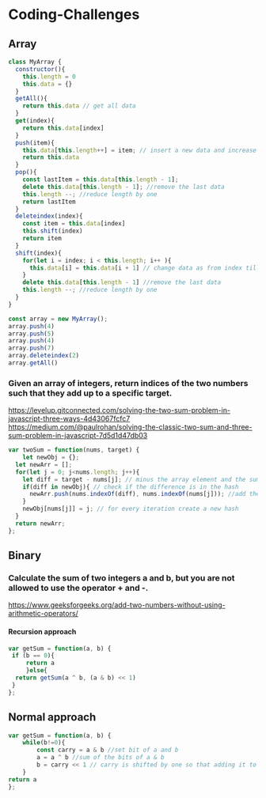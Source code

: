 # Coding-Challenges
## Array
````javascript
class MyArray {
  constructor(){
    this.length = 0 
    this.data = {}
  }
  getAll(){
    return this.data // get all data
  }
  get(index){
    return this.data[index]
  }
  push(item){
    this.data[this.length++] = item; // insert a new data and increase length by 1
    return this.data
  }
  pop(){
    const lastItem = this.data[this.length - 1]; 
    delete this.data[this.length - 1]; //remove the last data
    this.length --; //reduce length by one
    return lastItem
  }
  deleteindex(index){
    const item = this.data[index]
    this.shift(index) 
    return item 
  }
  shift(index){
    for(let i = index; i < this.length; i++ ){
      this.data[i] = this.data[i + 1] // change data as from index till the end
    }
    delete this.data[this.length - 1] //remove the last data
    this.length --; //reduce length by one
  }
}

const array = new MyArray();
array.push(4)
array.push(5)
array.push(4)
array.push(7)
array.deleteindex(2)
array.getAll()

````





### Given an array of integers, return indices of the two numbers such that they add up to a specific target.
https://levelup.gitconnected.com/solving-the-two-sum-problem-in-javascript-three-ways-4d43067fcfc7
https://medium.com/@paulrohan/solving-the-classic-two-sum-and-three-sum-problem-in-javascript-7d5d1d47db03
`````javascript
var twoSum = function(nums, target) {
    let newObj = {};
  let newArr = [];
  for(let j = 0; j<nums.length; j++){
    let diff = target - nums[j]; // minus the array element and the sum
    if(diff in newObj){ // check if the difference is in the hash
      newArr.push(nums.indexOf(diff), nums.indexOf(nums[j])); //add the array element and the diff into a new array
    }
    newObj[nums[j]] = j; // for every iteration create a new hash
  }
  return newArr;
};
`````

## Binary 
### Calculate the sum of two integers a and b, but you are not allowed to use the operator + and -.
https://www.geeksforgeeks.org/add-two-numbers-without-using-arithmetic-operators/
#### Recursion approach
````javascript
var getSum = function(a, b) {
 if (b == 0){
     return a 
     }else{
  return getSum(a ^ b, (a & b) << 1)   
 }
};
````
## Normal approach
````javascript
var getSum = function(a, b) {
    while(b!=0){
        const carry = a & b //set bit of a and b
        a = a ^ b //sum of the bits of a & b
        b = carry << 1 // carry is shifted by one so that adding it to a gives the required sum
    }
return a
};
`````


